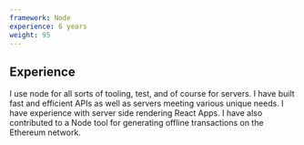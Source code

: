 ```yaml
---
framework: Node
experience: 6 years
weight: 95
---
```


## Experience
I use node for all sorts of tooling, test, and of course for servers. I have built fast and efficient APIs as well as servers meeting various unique needs. I have experience with server side rendering React Apps. I have also contributed to a Node tool for generating offline transactions on the Ethereum network.